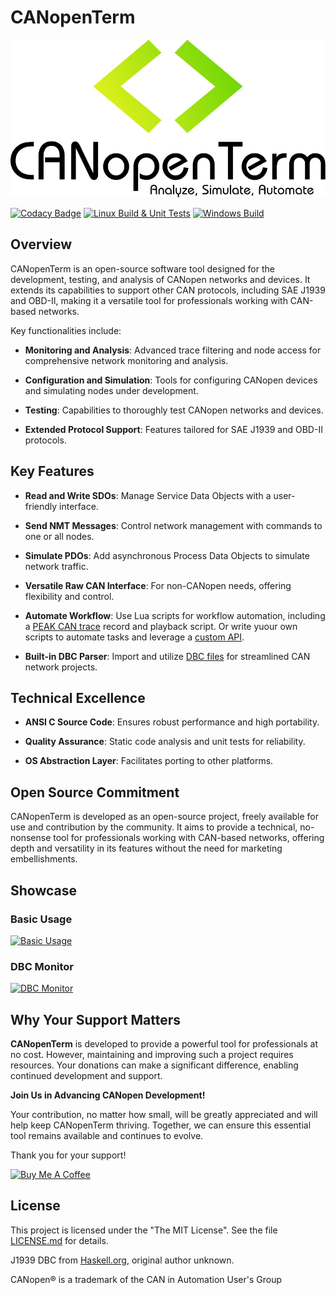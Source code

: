 # CANopenTerm

[![CANopenTerm](https://raw.githubusercontent.com/CANopenTerm/CANopenTerm/main/media/logo.svg)](https://raw.githubusercontent.com/CANopenTerm/CANopenTerm/main/media/logo.svg?raw=true "CANopenTerm")

[![Codacy Badge](https://app.codacy.com/project/badge/Grade/d0b16a90be6d4a59beafcabd727b2a2f)](https://app.codacy.com/gh/CANopenTerm/CANopenTerm/dashboard?utm_source=gh&utm_medium=referral&utm_content=&utm_campaign=Badge_grade)
[![Linux Build & Unit Tests](https://github.com/CANopenTerm/CANopenTerm/actions/workflows/linux.yml/badge.svg)](https://github.com/CANopenTerm/CANopenTerm/actions/workflows/linux.yml)
[![Windows Build](https://github.com/CANopenTerm/CANopenTerm/actions/workflows/windows.yml/badge.svg)](https://github.com/CANopenTerm/CANopenTerm/actions/workflows/windows.yml)

## Overview

CANopenTerm is an open-source software tool designed for the
development, testing, and analysis of CANopen networks and
devices. It extends its capabilities to support other CAN
protocols, including SAE J1939 and OBD-II, making it a
versatile tool for professionals working with CAN-based
networks.

Key functionalities include:

- **Monitoring and Analysis**:
  Advanced trace filtering and node access for comprehensive
  network monitoring and analysis.

- **Configuration and Simulation**:
  Tools for configuring CANopen devices and simulating nodes
  under development.

- **Testing**:
  Capabilities to thoroughly test CANopen networks and devices.

- **Extended Protocol Support**:
  Features tailored for SAE J1939 and OBD-II protocols.

## Key Features

- **Read and Write SDOs**:
  Manage Service Data Objects with a user-friendly interface.

- **Send NMT Messages**:
  Control network management with commands to one or all nodes.

- **Simulate PDOs**:
  Add asynchronous Process Data Objects to simulate network
  traffic.

- **Versatile Raw CAN Interface**:
  For non-CANopen needs, offering flexibility and control.

- **Automate Workflow**:
  Use Lua scripts for workflow automation, including a
  [PEAK CAN trace](https://www.peak-system.com/produktcd/Pdf/English/PEAK_CAN_TRC_File_Format.pdf)
  record and playback script.  Or write yuour own scripts to automate tasks
  and leverage a [custom API](https://canopenterm.de/lua-api).

- **Built-in DBC Parser**:
  Import and utilize
  [DBC files](https://www.csselectronics.com/pages/can-dbc-file-database-intro)
  for streamlined CAN network projects.

## Technical Excellence

- **ANSI C Source Code**:
  Ensures robust performance and high portability.

- **Quality Assurance**:
  Static code analysis and unit tests for reliability.

- **OS Abstraction Layer**:
  Facilitates porting to other platforms.

## Open Source Commitment

CANopenTerm is developed as an open-source project, freely
available for use and contribution by the community. It aims
to provide a technical, no-nonsense tool for professionals
working with CAN-based networks, offering depth and versatility
in its features without the need for marketing embellishments.

## Showcase

### Basic Usage

[![Basic Usage](https://canopenterm.de/media/Basic_Usage.gif)](https://raw.githubusercontent.com/CANopenTerm/CANopenTerm/main/docs/media/Basic_Usage.gif?raw=true "Basic Usage")

### DBC Monitor

[![DBC Monitor](https://canopenterm.de/media/DBC_Monitor.gif)](https://raw.githubusercontent.com/CANopenTerm/CANopenTerm/main/docs/media/DBC_Monitor.gif?raw=true "DBC Monitor")

## Why Your Support Matters

**CANopenTerm** is developed to provide a powerful tool for
professionals at no cost.  However, maintaining and improving
such a project requires resources.  Your donations can make a
significant difference, enabling continued development and support.

**Join Us in Advancing CANopen Development!**

Your contribution, no matter how small, will be greatly appreciated
and will help keep CANopenTerm thriving. Together, we can ensure
this essential tool remains available and continues to evolve.

Thank you for your support!

[![Buy Me A Coffee](https://canopenterm.de/media/buy-me-a-coffee.png)](https://www.buymeacoffee.com/mupf.dev)

## License

This project is licensed under the "The MIT License".  See the file
[LICENSE.md](LICENSE.md) for details.

J1939 DBC from
[Haskell.org](https://hackage.haskell.org/package/ecu-0.0.8/src/src/j1939_utf8.dbc),
original author unknown.

CANopen® is a trademark of the CAN in Automation User's Group
